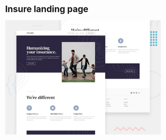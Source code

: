 # Insure landing page

![Design preview for the Insure landing page coding challenge](./design/desktop-preview.jpg)









